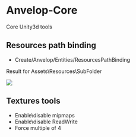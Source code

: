 # Anvelop-Core
Core Unity3d tools

## Resources path binding
  
  - Create/Anvelop/Entities/ResourcesPathBinding
  
  Result for Assets\Resources\SubFolder
  
  <img src="https://api.monosnap.com/rpc/file/download?id=z1i4Frf2nFQG9Z6a0tUYStlH1Ak3kA">
  
## Textures tools

- Enable\disable mipmaps
- Enable\disable ReadWrite
- Force multiple of 4
